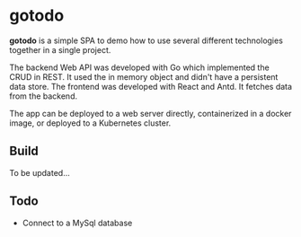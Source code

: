 # gotodo

**gotodo** is a simple SPA to demo how to use several different technologies together in a single project. 

The backend Web API was developed with Go which implemented the CRUD in REST. It used the in memory object and didn't have a persistent data store. The frontend was developed with React and Antd. It fetches data from the backend. 

The app can be deployed to a web server directly, containerized in a docker image, or deployed to a Kubernetes cluster. 

## Build

To be updated...
    
## Todo

* Connect to a MySql database

